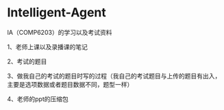 # Intelligent-Agent
IA（COMP6203）的学习以及考试资料

1、老师上课以及录播课的笔记

2、考试的题目

3、做我自己的考试的题目时写的过程（我自己的考试题目与上传的题目有出入，主要是选项数据或者题目数据不同，题型一样）

4、老师的ppt的压缩包
